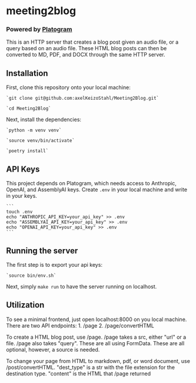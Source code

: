 # meeting2blog
### Powered by [Platogram](https://github.com/code-anyway/platogram)

This is an HTTP server that creates a blog post given an audio file, or a query based on an audio file.
These HTML blog posts can then be converted to MD, PDF, and DOCX through the same HTTP server.

## Installation
First, clone this repository onto your local machine:

    `git clone git@github.com:axelKeizoStahl/Meeting2Blog.git`

    `cd Meeting2Blog`
Next, install the dependencies:

    `python -m venv venv`

    `source venv/bin/activate`

    `poetry install`


## API Keys
This project depends on Platogram, which needs access to Anthropic, OpenAI, and AssemblyAI keys.
Create `.env` in your local machine and write in your keys.

    ```
    touch .env
    echo "ANTHROPIC_API_KEY=your_api_key" >> .env
    echo "ASSEMBLYAI_API_KEY=your_api_key" >> .env
    echo "OPENAI_API_KEY=your_api_key" >> .env
    ```


## Running the server
The first step is to export your api keys:

    `source bin/env.sh`

Next, simply `make run` to have the server running on localhost.

## Utilization
To see a minimal frontend, just open localhost:8000 on you local machine.
There are two API endpoints:
    1. /page
    2. /page/convertHTML

To create a HTML blog post, use /page.
    /page takes a src, either "url" or a file.
    /page also takes "query".
These are all using FormData. These are all optional, however, a source is needed.

To change your page from HTML to markdown, pdf, or word document, use /post/convertHTML.
    "dest_type" is a str with the file extension for the destination type.
    "content" is the HTML that /page returned
